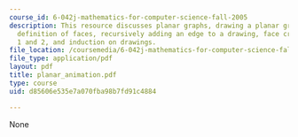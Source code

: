 ```yaml
---
course_id: 6-042j-mathematics-for-computer-science-fall-2005
description: This resource discusses planar graphs, drawing a planar graph, recursive
  definition of faces, recursively adding an edge to a drawing, face creation rule
  1 and 2, and induction on drawings.
file_location: /coursemedia/6-042j-mathematics-for-computer-science-fall-2005/d85606e535e7a070fba98b7fd91c4884_planar_animation.pdf
file_type: application/pdf
layout: pdf
title: planar_animation.pdf
type: course
uid: d85606e535e7a070fba98b7fd91c4884

---
```

None
